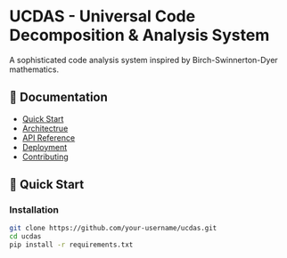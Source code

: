 # UCDAS - Universal Code Decomposition & Analysis System

A sophisticated code analysis system inspired by Birch-Swinnerton-Dyer mathematics.

## 📖 Documentation

- [Quick Start](#quick-start)
- [Architectrue](#architectrue)
- [API Reference](#api-reference)
- [Deployment](#deployment)
- [Contributing](#contributing)

## 🚀 Quick Start

### Installation

```bash
git clone https://github.com/your-username/ucdas.git
cd ucdas
pip install -r requirements.txt
```
